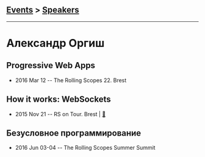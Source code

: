 ## [Events](../README.md) > [Speakers](../speakers.md)
---

# Александр Оргиш

## Progressive Web Apps
- 2016 Mar 12 -- The Rolling Scopes 22. Brest    
## How it works: WebSockets
- 2015 Nov 21 -- RS on Tour. Brest  | [:notebook:](http://rolling-scopes.github.io/slides/rs20/web-sockets-internals-slides/#/)  
## Безусловное программирование
- 2016 Jun 03-04 -- The Rolling Scopes Summer Summit    
